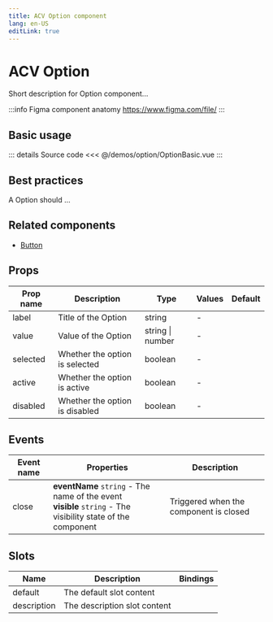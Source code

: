 ```yaml
---
title: ACV Option component
lang: en-US
editLink: true
---
```


# ACV Option

Short description for Option component...

:::info Figma component anatomy
https://www.figma.com/file/
:::

## Basic usage

<OptionBasic />

::: details Source code
<<< @/demos/option/OptionBasic.vue
:::

## Best practices

A Option should ...

## Related components

- [Button](/components/button/button.doc)

## Props

| Prop name | Description                    | Type             | Values | Default |
| --------- | ------------------------------ | ---------------- | ------ | ------- |
| label     | Title of the Option            | string           | -      |         |
| value     | Value of the Option            | string \| number | -      |         |
| selected  | Whether the option is selected | boolean          | -      |         |
| active    | Whether the option is active   | boolean          | -      |         |
| disabled  | Whether the option is disabled | boolean          | -      |         |

## Events

| Event name | Properties                                                                                                      | Description                            |
| ---------- | --------------------------------------------------------------------------------------------------------------- | -------------------------------------- |
| close      | **eventName** `string` - The name of the event<br/>**visible** `string` - The visibility state of the component | Triggered when the component is closed |

## Slots

| Name        | Description                  | Bindings |
| ----------- | ---------------------------- | -------- |
| default     | The default slot content     |          |
| description | The description slot content |          |
